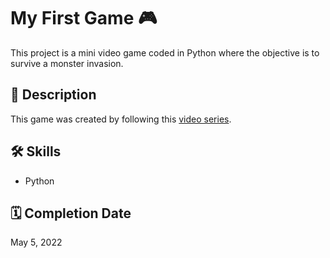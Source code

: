 # My First Game 🎮

This project is a mini video game coded in Python where the objective is to survive a monster invasion.

## 📝 Description 

This game was created by following this [video series](https://www.youtube.com/watch?v=8J8wWxbAdFg&list=PLMS9Cy4Enq5KsM7GJ4LHnlBQKTQBV8kaR).

## 🛠 Skills

- Python

## 🗓️ Completion Date

May 5, 2022
